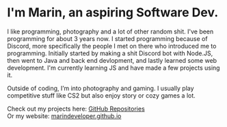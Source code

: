 # I'm Marin, an aspiring Software Dev.
I like programming, photography and a lot of other random shit. I've been programming for about 3 years now. I started programming because of Discord, more specifically the people I met on there who introduced me to programming. Initially started by making a shit Discord bot with Node.JS, then went to Java and back end devlopment, and lastly learned some web development. I'm currently learning JS and have made a few projects using it.

Outside of coding, I’m into photography and gaming. I usually play competitive stuff like CS2 but also enjoy story or cozy games a lot.  

Check out my projects here: [GitHub Repositories](https://github.com/marindeveloper?tab=repositories) <br/>
Or my website: [marindeveloper.github.io](https://marindeveloper.github.io)
